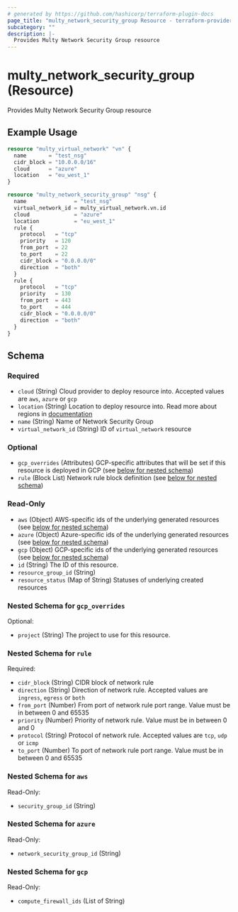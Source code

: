 ```yaml
---
# generated by https://github.com/hashicorp/terraform-plugin-docs
page_title: "multy_network_security_group Resource - terraform-provider-multy"
subcategory: ""
description: |-
  Provides Multy Network Security Group resource
---
```


# multy_network_security_group (Resource)

Provides Multy Network Security Group resource

## Example Usage

```terraform
resource "multy_virtual_network" "vn" {
  name       = "test_nsg"
  cidr_block = "10.0.0.0/16"
  cloud      = "azure"
  location   = "eu_west_1"
}

resource "multy_network_security_group" "nsg" {
  name               = "test_nsg"
  virtual_network_id = multy_virtual_network.vn.id
  cloud              = "azure"
  location           = "eu_west_1"
  rule {
    protocol   = "tcp"
    priority   = 120
    from_port  = 22
    to_port    = 22
    cidr_block = "0.0.0.0/0"
    direction  = "both"
  }
  rule {
    protocol   = "tcp"
    priority   = 130
    from_port  = 443
    to_port    = 444
    cidr_block = "0.0.0.0/0"
    direction  = "both"
  }
}
```

<!-- schema generated by tfplugindocs -->
## Schema

### Required

- `cloud` (String) Cloud provider to deploy resource into. Accepted values are `aws`, `azure` or `gcp`
- `location` (String) Location to deploy resource into. Read more about regions in [documentation](https://docs.multy.dev/regions)
- `name` (String) Name of Network Security Group
- `virtual_network_id` (String) ID of `virtual_network` resource

### Optional

- `gcp_overrides` (Attributes) GCP-specific attributes that will be set if this resource is deployed in GCP (see [below for nested schema](#nestedatt--gcp_overrides))
- `rule` (Block List) Network rule block definition (see [below for nested schema](#nestedblock--rule))

### Read-Only

- `aws` (Object) AWS-specific ids of the underlying generated resources (see [below for nested schema](#nestedatt--aws))
- `azure` (Object) Azure-specific ids of the underlying generated resources (see [below for nested schema](#nestedatt--azure))
- `gcp` (Object) GCP-specific ids of the underlying generated resources (see [below for nested schema](#nestedatt--gcp))
- `id` (String) The ID of this resource.
- `resource_group_id` (String)
- `resource_status` (Map of String) Statuses of underlying created resources

<a id="nestedatt--gcp_overrides"></a>
### Nested Schema for `gcp_overrides`

Optional:

- `project` (String) The project to use for this resource.


<a id="nestedblock--rule"></a>
### Nested Schema for `rule`

Required:

- `cidr_block` (String) CIDR block of network rule
- `direction` (String) Direction of network rule. Accepted values are `ingress`, `egress` or `both`
- `from_port` (Number) From port of network rule port range. Value must be in between 0 and 65535
- `priority` (Number) Priority of network rule. Value must be in between 0 and 0
- `protocol` (String) Protocol of network rule. Accepted values are `tcp`, `udp` or `icmp`
- `to_port` (Number) To port of network rule port range. Value must be in between 0 and 65535


<a id="nestedatt--aws"></a>
### Nested Schema for `aws`

Read-Only:

- `security_group_id` (String)


<a id="nestedatt--azure"></a>
### Nested Schema for `azure`

Read-Only:

- `network_security_group_id` (String)


<a id="nestedatt--gcp"></a>
### Nested Schema for `gcp`

Read-Only:

- `compute_firewall_ids` (List of String)



